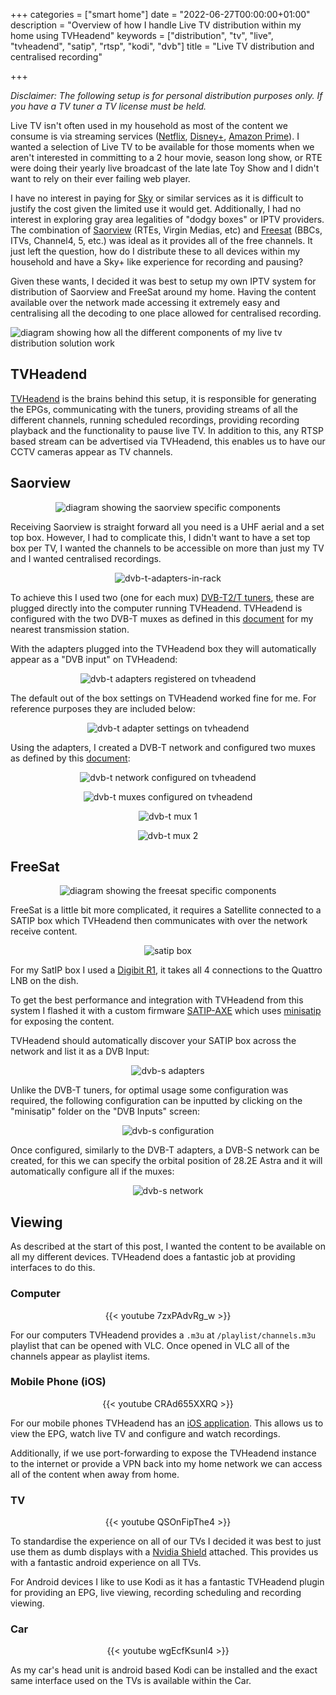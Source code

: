 +++
categories = ["smart home"]
date = "2022-06-27T00:00:00+01:00"
description = "Overview of how I handle Live TV distribution within my home using TVHeadend"
keywords = ["distribution", "tv", "live", "tvheadend", "satip", "rtsp", "kodi", "dvb"]
title = "Live TV distribution and centralised recording"

+++

*Disclaimer: The following setup is for personal distribution purposes only. If you have a TV tuner a TV license must be held.*

Live TV isn't often used in my household as most of the content we consume is via streaming services ([Netflix](https://netflix.com/), [Disney+](https://www.disneyplus.com/en-ie), [Amazon Prime](https://www.primevideo.com/)). I wanted a selection of Live TV to be available for those moments when we aren't interested in committing to a 2 hour movie, season long show, or RTE were doing their yearly live broadcast of the late late Toy Show and I didn't want to rely on their ever failing web player.

I have no interest in paying for [Sky](https://www.sky.com/ie) or similar services as it is difficult to justify the cost given the limited use it would get. Additionally, I had no interest in exploring gray area legalities of "dodgy boxes" or IPTV providers. The combination  of [Saorview](https://saorview.ie/en/) (RTEs, Virgin Medias, etc) and [Freesat](https://www.freesat.co.uk/channels) (BBCs, ITVs, Channel4, 5, etc.) was ideal as it provides all of the free channels. It just left the question, how do I distribute these to all devices within my household and have a Sky+ like experience for recording and pausing?

Given these wants, I decided it was best to setup my own IPTV system for distribution of Saorview and FreeSat around my home. Having the content available over the network made accessing it extremely easy and centralising all the decoding to one place allowed for centralised recording.

![diagram showing how all the different components of my live tv distribution solution work](/images/live-tv-distribution-and-centralised-recording/live-tv.png)

## TVHeadend

[TVHeadend](https://tvheadend.org) is the brains behind this setup, it is responsible for generating the EPGs, communicating with the tuners, providing streams of all the different channels, running scheduled recordings, providing recording playback and the functionality to pause live TV. In addition to this, any RTSP based stream can be advertised via TVHeadend, this enables us to have our CCTV cameras appear as TV channels.


## Saorview

<center>


![diagram showing the saorview specific components](/images/live-tv-distribution-and-centralised-recording/saorview.png)
</center>

Receiving Saorview is straight forward all you need is a UHF aerial and a set top box. However, I had to complicate this, I didn't want to have a set top box per TV, I wanted the channels to be accessible on more than just my TV and  I wanted centralised recordings.

<center>

![dvb-t-adapters-in-rack](/images/live-tv-distribution-and-centralised-recording/dvb-t-adapters-rack.jpg)

</center>

To achieve this I used two (one for each mux) [DVB-T2/T tuners](https://www.amazon.co.uk/gp/product/B01BU4UIOW), these are plugged directly into  the computer running TVHeadend. TVHeadend is configured with the two DVB-T muxes as defined in this [document](https://www.2rn.ie/wp-content/uploads/2019/09/2RN-DTT-Television-Transmission-Network-Sept-2019-Rev.1.2.pdf) for my nearest transmission station.

With the adapters plugged into the TVHeadend box they will automatically appear as a "DVB input" on TVHeadend:

<center>

![dvb-t adapters registered on tvheadend](/images/live-tv-distribution-and-centralised-recording/dvb-t-adapters.png)

</center>

The default out of the box settings on TVHeadend worked fine for me. For reference purposes they are included below:

<center>

![dvb-t adapter settings on tvheadend](/images/live-tv-distribution-and-centralised-recording/dvb-t-adapters-settings.png)

</center>

Using the adapters, I created a DVB-T network and configured two muxes as defined by this [document](https://www.2rn.ie/wp-content/uploads/2019/09/2RN-DTT-Television-Transmission-Network-Sept-2019-Rev.1.2.pdf):

<center>

![dvb-t network configured on tvheadend](/images/live-tv-distribution-and-centralised-recording/dvb-t-network.png)

![dvb-t muxes configured on tvheadend](/images/live-tv-distribution-and-centralised-recording/dvb-t-muxes.png)

![dvb-t mux 1](/images/live-tv-distribution-and-centralised-recording/dvb-t-mux-1.png)

![dvb-t mux 2](/images/live-tv-distribution-and-centralised-recording/dvb-t-mux-2.png)

</center>

## FreeSat

<center>

![diagram showing the freesat specific components](/images/live-tv-distribution-and-centralised-recording/freesat.png)

</center>

FreeSat is a little bit more complicated, it requires a Satellite connected to a SATIP box which TVHeadend then communicates with over the network receive content.

<center>

![satip box](/images/live-tv-distribution-and-centralised-recording/satip-box.jpg)

</center>

For my SatIP box I used a [Digibit R1](https://www.amazon.co.uk/Telestar-DIGIBIT-HD-SAT-Reciever/dp/B008OVPYCQ), it takes all 4 connections to the Quattro LNB on the dish.

To get the best performance and integration with TVHeadend from this system I flashed it with a custom firmware [SATIP-AXE](https://github.com/perexg/satip-axe) which uses [minisatip](https://github.com/catalinii/minisatip) for exposing the content.

TVHeadend should automatically discover your SATIP box across the network and list it as a DVB Input:

<center>

![dvb-s adapters](/images/live-tv-distribution-and-centralised-recording/dvb-s-adapters.png)

</center>

Unlike the DVB-T tuners, for optimal usage some configuration was required, the following configuration can be inputted by clicking on the "minisatip" folder on the "DVB Inputs" screen:

<center>

![dvb-s configuration](/images/live-tv-distribution-and-centralised-recording/dvb-s-configuration.png)

</center>

Once configured, similarly to the DVB-T adapters, a DVB-S network can be created, for this we can specify the orbital position of 28.2E Astra and it will automatically configure all if the muxes:

<center>

![dvb-s network](/images/live-tv-distribution-and-centralised-recording/dvb-s-network.png)

</center>

## Viewing 

As described at the start of this post, I wanted the content to be available on all my different devices. TVHeadend does a fantastic job at providing interfaces to do this.

### Computer

<center>

{{< youtube 7zxPAdvRg_w >}}

</center>

For our computers TVHeadend provides a `.m3u` at `/playlist/channels.m3u` playlist that can be opened with VLC. Once opened in VLC all of the channels appear as playlist items.

### Mobile Phone (iOS)

<center>

{{< youtube CRAd655XXRQ >}}

</center>

For our mobile phones TVHeadend has an [iOS application](https://apps.apple.com/gb/app/tvhclient/id638900112). This allows us to view the EPG, watch live TV and configure and watch recordings.

Additionally, if we use port-forwarding to expose the TVHeadend instance to the internet or provide a VPN back into my home network we can access all of the content when away from home.

### TV

<center>

{{< youtube QSOnFipThe4 >}}

</center>

To standardise the experience on all of our TVs I decided it was best to just use them as dumb displays with a [Nvidia Shield](https://www.amazon.co.uk/dp/B07Z6RD4M9) attached. This provides us with a fantastic android experience on all TVs.

For Android devices I like to use Kodi as it has a fantastic TVHeadend plugin for providing an EPG, live viewing, recording scheduling and recording viewing.

### Car

<center>

{{< youtube wgEcfKsunl4 >}}

</center>

As my car's head unit is android based Kodi can be installed and the exact same interface used on the TVs is available within the Car.
